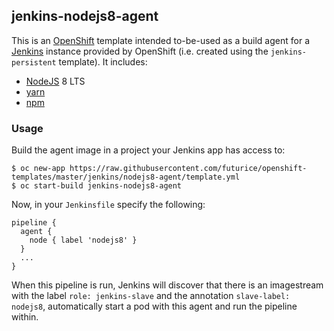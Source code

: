 ## jenkins-nodejs8-agent

This is an [OpenShift][openshift] template intended to-be-used as a
build agent for a [Jenkins][jenkins] instance provided by OpenShift (i.e.
created using the `jenkins-persistent` template). It includes:

- [NodeJS][nodejs] 8 LTS
- [yarn][yarn]
- [npm][npm]

[openshift]: https://openshift.com
[jenkins]: https://jenkins.io/
[nodejs]: https://nodejs.org/en/
[yarn]: https://yarnpkg.com/en/
[npm]: https://www.npmjs.com/

### Usage

Build the agent image in a project your Jenkins app has access to:

```
$ oc new-app https://raw.githubusercontent.com/futurice/openshift-templates/master/jenkins/nodejs8-agent/template.yml
$ oc start-build jenkins-nodejs8-agent
```

Now, in your `Jenkinsfile` specify the following:

```
pipeline {
  agent {
    node { label 'nodejs8' }
  }
  ...
}
```

When this pipeline is run, Jenkins will discover that there is an imagestream
with the label `role: jenkins-slave` and the annotation `slave-label: nodejs8`,
automatically start a pod with this agent and run the pipeline within.
